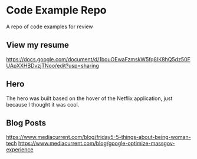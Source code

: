 
# Code Example Repo
A repo of code examples for review

## View my resume
https://docs.google.com/document/d/1bouOEwaFzmskW5fq8IK8hQ5dz50FUApXXHBDvzjTNoo/edit?usp=sharing

## Hero
The hero was built based on the hover of the Netflix application, just because I thought it was cool. 

## Blog Posts
https://www.mediacurrent.com/blog/friday5-5-things-about-being-woman-tech
https://www.mediacurrent.com/blog/google-optimize-massgov-experience
